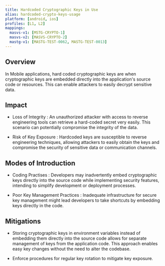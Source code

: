 ```yaml
---
title: Hardcoded Cryptographic Keys in Use
alias: hardcoded-crypto-keys-usage
platform: [android, ios]
profiles: [L1, L2]
mappings:
  masvs-v1: [MSTG-CRYPTO-1]
  masvs-v2: [MASVS-CRYPTO-2]
  mastg-v1: [MASTG-TEST-0062, MASTG-TEST-0013]
---
```



## Overview

In Mobile applications, hard coded cryptographic keys are when cryptographic keys are embedded directly into the application's source code or resources. This can enable attackers to easily decrypt sensitive data.

## Impact

- Loss of Integrity : An unauthorized attacker with access to reverse engineering tools can retrieve a hard-coded secret very easily. This scenario can potentially compromise the integrity of the data.

- Risk of Key Exposure : Hardcoded keys are susceptible to reverse engineering techniques, allowing attackers to easily obtain the keys and compromise the security of sensitive data or communication channels.

## Modes of Introduction

- Coding Practises : Developers may inadvertently embed cryptographic keys directly into the source code while implementing security features, intending to simplify development or deployment processes.

- Poor Key Management Practices : Inadequate infrastructure for secure key management might lead developers to take shortcuts by embedding keys directly in the code.

## Mitigations

- Storing cryptographic keys in environment variables instead of embedding them directly into the source code allows for separate management of keys from the application code. This approach enables easy key changes without the need to alter the codebase.

- Enforce procedures for regular key rotation to mitigate key exposure.
